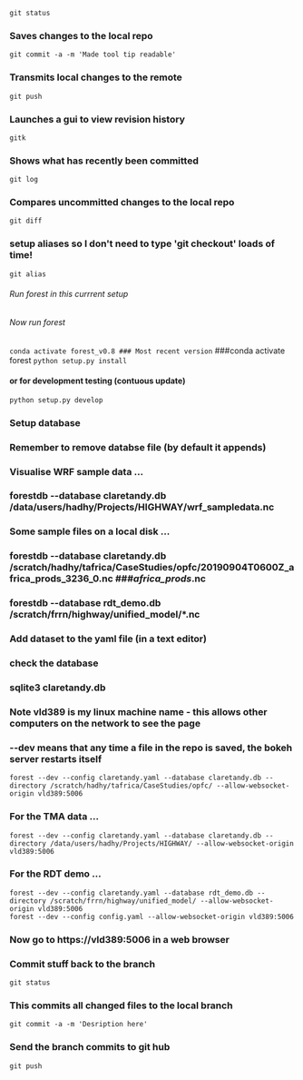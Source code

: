 `git status`
### Saves changes to the local repo
`git commit -a -m 'Made tool tip readable'`
### Transmits local changes to the remote
`git push`

### Launches a gui to view revision history
`gitk`

### Shows what has recently been committed
`git log`

### Compares uncommitted changes to the local repo
`git diff`

### setup aliases so I don't need to type 'git checkout' loads of time!
`git alias`

###### Run forest in this currrent setup
###### Now run forest
`conda activate forest_v0.8 ### Most recent version`
###conda activate forest
`python setup.py install`
#### or for development testing (contuous update)
`python setup.py develop`


### Setup database
### Remember to remove databse file (by default it appends)
### Visualise WRF sample data ...
### forestdb --database claretandy.db /data/users/hadhy/Projects/HIGHWAY/wrf_sampledata.nc
### Some sample files on a local disk ...
### forestdb --database claretandy.db /scratch/hadhy/tafrica/CaseStudies/opfc/20190904T0600Z_africa_prods_3236_0.nc ###*africa_prods*.nc
### forestdb --database rdt_demo.db /scratch/frrn/highway/unified_model/*.nc

### Add dataset to the yaml file (in a text editor)

### check the database
### sqlite3 claretandy.db

### Note vld389 is my linux machine name - this allows other computers on the network to see the page
### --dev means that any time a file in the repo is saved, the bokeh server restarts itself
`forest --dev --config claretandy.yaml --database claretandy.db --directory /scratch/hadhy/tafrica/CaseStudies/opfc/ --allow-websocket-origin vld389:5006`
### For the TMA data ...
`forest --dev --config claretandy.yaml --database claretandy.db --directory /data/users/hadhy/Projects/HIGHWAY/ --allow-websocket-origin vld389:5006`

### For the RDT demo ...
```
forest --dev --config claretandy.yaml --database rdt_demo.db --directory /scratch/frrn/highway/unified_model/ --allow-websocket-origin vld389:5006
forest --dev --config config.yaml --allow-websocket-origin vld389:5006
```

### Now go to https://vld389:5006 in a web browser

### Commit stuff back to the branch
`git status`

### This commits all changed files to the local branch
`git commit -a -m 'Desription here'`

### Send the branch commits to git hub
`git push`

